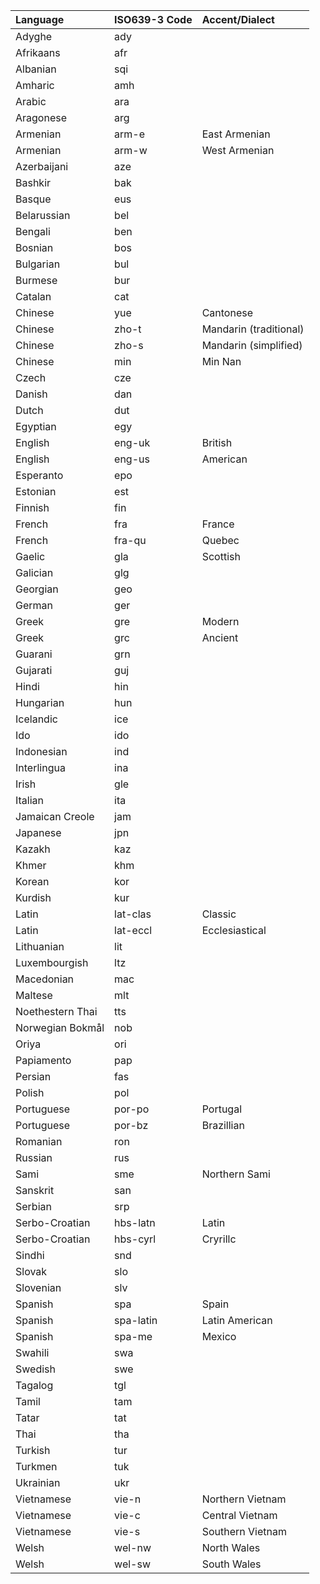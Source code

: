 | Language | ISO639-3 Code | Accent/Dialect |
|:----------|:----|:--------------|
| Adyghe | ady | 
| Afrikaans | afr | 
| Albanian | sqi | 
| Amharic | amh | 
| Arabic | ara | 
| Aragonese | arg | 
| Armenian | arm-e | East Armenian
| Armenian | arm-w | West Armenian
| Azerbaijani | aze | 
| Bashkir | bak | 
| Basque | eus | 
| Belarussian | bel | 
| Bengali | ben | 
| Bosnian | bos | 
| Bulgarian | bul | 
| Burmese | bur | 
| Catalan | cat | 
| Chinese | yue | Cantonese
| Chinese | zho-t | Mandarin (traditional)
| Chinese | zho-s | Mandarin (simplified)
| Chinese | min | Min Nan
| Czech | cze | 
| Danish | dan | 
| Dutch | dut | 
| Egyptian | egy | 
| English | eng-uk | British
| English | eng-us | American
| Esperanto | epo | 
| Estonian | est | 
| Finnish | fin | 
| French | fra | France
| French | fra-qu | Quebec
| Gaelic | gla | Scottish
| Galician | glg | 
| Georgian | geo | 
| German | ger | 
| Greek | gre | Modern
| Greek | grc | Ancient
| Guarani | grn | 
| Gujarati | guj | 
| Hindi | hin | 
| Hungarian | hun | 
| Icelandic | ice | 
| Ido | ido | 
| Indonesian | ind | 
| Interlingua | ina | 
| Irish | gle | 
| Italian | ita | 
| Jamaican Creole | jam | 
| Japanese | jpn | 
| Kazakh | kaz | 
| Khmer | khm | 
| Korean | kor | 
| Kurdish | kur | 
| Latin | lat-clas | Classic
| Latin | lat-eccl | Ecclesiastical
| Lithuanian | lit | 
| Luxembourgish | ltz | 
| Macedonian | mac | 
| Maltese | mlt | 
| Noethestern Thai | tts | 
| Norwegian Bokmål | nob | 
| Oriya | ori | 
| Papiamento | pap | 
| Persian | fas | 
| Polish | pol | 
| Portuguese | por-po | Portugal
| Portuguese | por-bz | Brazillian
| Romanian | ron | 
| Russian | rus | 
| Sami | sme | Northern Sami
| Sanskrit | san | 
| Serbian | srp | 
| Serbo-Croatian | hbs-latn | Latin
| Serbo-Croatian | hbs-cyrl | Cryrillc
| Sindhi | snd | 
| Slovak | slo | 
| Slovenian | slv | 
| Spanish | spa | Spain
| Spanish | spa-latin | Latin American
| Spanish | spa-me | Mexico
| Swahili | swa | 
| Swedish | swe | 
| Tagalog | tgl | 
| Tamil | tam | 
| Tatar | tat | 
| Thai | tha | 
| Turkish | tur | 
| Turkmen | tuk | 
| Ukrainian | ukr | 
| Vietnamese | vie-n | Northern Vietnam
| Vietnamese | vie-c | Central Vietnam
| Vietnamese | vie-s | Southern Vietnam
| Welsh | wel-nw | North Wales
| Welsh | wel-sw | South Wales
